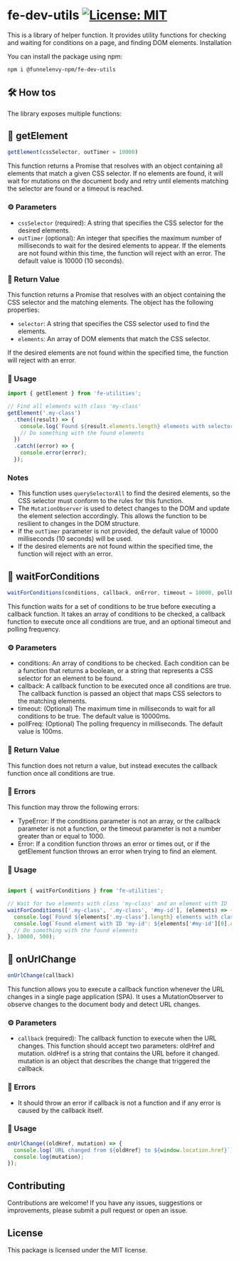 # fe-dev-utils [![License: MIT](https://img.shields.io/badge/License-MIT-blue.svg)](https://opensource.org/licenses/MIT)

This is a library of helper function. It provides utility functions for checking and waiting for conditions on a page, and finding DOM elements.
Installation

You can install the package using npm:

```bash
npm i @funnelenvy-npm/fe-dev-utils
```

## :hammer_and_wrench: How tos

The library exposes multiple functions:

## :gem: getElement

```js
getElement(cssSelector, outTimer = 10000)
```
This function returns a Promise that resolves with an object containing all elements that match a given CSS selector. If no elements are found, it will wait for mutations on the document body and retry until elements matching the selector are found or a timeout is reached.

### :gear: Parameters

* ```cssSelector``` (required): A string that specifies the CSS selector for the desired elements.
* ```outTimer``` (optional): An integer that specifies the maximum number of milliseconds to wait for the desired elements to appear. If the elements are not found within this time, the function will reject with an error. The default value is 10000 (10 seconds).

### :handshake: Return Value

This function returns a Promise that resolves with an object containing the CSS selector and the matching elements. The object has the following properties:

* ```selector```: A string that specifies the CSS selector used to find the elements.
* ```elements```: An array of DOM elements that match the CSS selector.

If the desired elements are not found within the specified time, the function will reject with an error.

### :scroll: Usage

```js
import { getElement } from 'fe-utilities';

// Find all elements with class 'my-class'
getElement('.my-class')
  .then((result) => {
    console.log(`Found ${result.elements.length} elements with selector '${result.selector}'`);
    // Do something with the found elements
  })
  .catch((error) => {
    console.error(error);
  });
```

### Notes

* This function uses ```querySelectorAll``` to find the desired elements, so the CSS selector must conform to the rules for this function.
* The ```MutationObserver``` is used to detect changes to the DOM and update the element selection accordingly. This allows the function to be resilient to changes in the DOM structure.
* If the ```outTimer``` parameter is not provided, the default value of 10000 milliseconds (10 seconds) will be used.
* If the desired elements are not found within the specified time, the function will reject with an error.

## :gem: waitForConditions

```js
waitForConditions(conditions, callback, onError, timeout = 10000, pollFreq = 100)
```

This function waits for a set of conditions to be true before executing a callback function. It takes an array of conditions to be checked, a callback function to execute once all conditions are true, and an optional timeout and polling frequency.

### :gear: Parameters

* conditions: An array of conditions to be checked. Each condition can be a function that returns a boolean, or a string that represents a CSS selector for an element to be found.
* callback: A callback function to be executed once all conditions are true. The callback function is passed an object that maps CSS selectors to the matching elements.
* timeout: (Optional) The maximum time in milliseconds to wait for all conditions to be true. The default value is 10000ms.
* pollFreq: (Optional) The polling frequency in milliseconds. The default value is 100ms.

### :handshake: Return Value

This function does not return a value, but instead executes the callback function once all conditions are true.

### :red_circle: Errors

This function may throw the following errors:

* TypeError: If the conditions parameter is not an array, or the callback parameter is not a function, or the timeout parameter is not a number greater than or equal to 1000.
* Error: If a condition function throws an error or times out, or if the getElement function throws an error when trying to find an element.

### :scroll: Usage

```js

import { waitForConditions } from 'fe-utilities';

// Wait for two elements with class 'my-class' and an element with ID 'my-id'
waitForConditions(['.my-class', '.my-class', '#my-id'], (elements) => {
  console.log(`Found ${elements['.my-class'].length} elements with class 'my-class'`);
  console.log(`Found element with ID 'my-id': ${elements['#my-id'][0].outerHTML}`);
  // Do something with the found elements
}, 10000, 500);
```


## :gem: onUrlChange

```js
onUrlChange(callback)
```

This function allows you to execute a callback function whenever the URL changes in a single page application (SPA). It uses a MutationObserver to observe changes to the document body and detect URL changes.

### :gear: Parameters

* ```callback``` (required): The callback function to execute when the URL changes. This function should accept two parameters: oldHref and mutation. oldHref is a string that contains the URL before it changed. mutation is an object that describes the change that triggered the callback.

### :red_circle: Errors

* It should throw an error if callback is not a function and if any error is caused by the callback itself.

### :scroll: Usage

```js
onUrlChange((oldHref, mutation) => {
  console.log(`URL changed from ${oldHref} to ${window.location.href}`);
  console.log(mutation);
});
```

## Contributing

Contributions are welcome! If you have any issues, suggestions or improvements, please submit a pull request or open an issue.

## License

This package is licensed under the MIT license.
